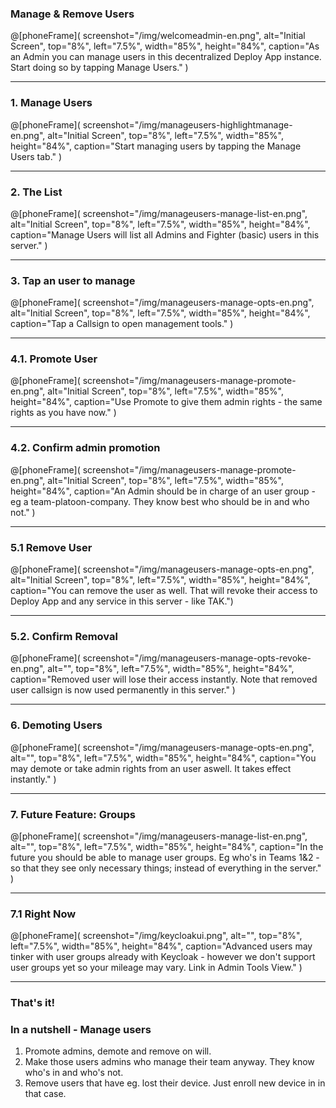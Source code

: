 ### Manage & Remove Users
@[phoneFrame](
  screenshot="/img/welcomeadmin-en.png",
  alt="Initial Screen",
  top="8%", left="7.5%", width="85%", height="84%",
  caption="As an Admin you can manage users in this decentralized Deploy App instance. Start doing so by tapping Manage Users."
)

---

### 1. Manage Users
@[phoneFrame](
  screenshot="/img/manageusers-highlightmanage-en.png",
  alt="Initial Screen",
  top="8%", left="7.5%", width="85%", height="84%",
  caption="Start managing users by tapping the Manage Users tab."
)

---

### 2. The List
@[phoneFrame](
  screenshot="/img/manageusers-manage-list-en.png",
  alt="Initial Screen",
  top="8%", left="7.5%", width="85%", height="84%",
  caption="Manage Users will list all Admins and Fighter (basic) users in this server."
)

---

### 3. Tap an user to manage
@[phoneFrame](
  screenshot="/img/manageusers-manage-opts-en.png",
  alt="Initial Screen",
  top="8%", left="7.5%", width="85%", height="84%",
  caption="Tap a Callsign to open management tools."
)

---
### 4.1. Promote User
@[phoneFrame](
  screenshot="/img/manageusers-manage-promote-en.png",
  alt="Initial Screen",
  top="8%", left="7.5%", width="85%", height="84%",
  caption="Use Promote to give them admin rights - the same rights as you have now."
)

---

### 4.2. Confirm admin promotion
@[phoneFrame](
  screenshot="/img/manageusers-manage-promote-en.png",
  alt="Initial Screen",
  top="8%", left="7.5%", width="85%", height="84%",
  caption="An Admin should be in charge of an user group - eg a team-platoon-company. They know best who should be in and who not."
)

---

### 5.1 Remove User
@[phoneFrame](
  screenshot="/img/manageusers-manage-opts-en.png",
  alt="Initial Screen",
  top="8%", left="7.5%", width="85%", height="84%",
  caption="You can remove the user as well. That will revoke their access to Deploy App and any service in this server - like TAK.")

---

### 5.2. Confirm Removal
@[phoneFrame](
  screenshot="/img/manageusers-manage-opts-revoke-en.png",
  alt="",
  top="8%", left="7.5%", width="85%", height="84%",
  caption="Removed user will lose their access instantly. Note that removed user callsign is now used permanently in this server."
)

---

### 6. Demoting Users
@[phoneFrame](
  screenshot="/img/manageusers-manage-opts-en.png",
  alt="",
  top="8%", left="7.5%", width="85%", height="84%",
  caption="You may demote or take admin rights from an user aswell. It takes effect instantly."
)

---

### 7. Future Feature: Groups
@[phoneFrame](
  screenshot="/img/manageusers-manage-list-en.png",
  alt="",
  top="8%", left="7.5%", width="85%", height="84%",
  caption="In the future you should be able to manage user groups. Eg who's in Teams 1&2 - so that they see only necessary things; instead of everything in the server."
)

---

### 7.1 Right Now
@[phoneFrame](
  screenshot="/img/keycloakui.png",
  alt="",
  top="8%", left="7.5%", width="85%", height="84%",
  caption="Advanced users may tinker with user groups already with Keycloak - however we don't support user groups yet so your mileage may vary. Link in Admin Tools View."
)

---

### That's it!
### In a nutshell - Manage users
1. Promote admins, demote and remove on will.
2. Make those users admins who manage their team anyway. They know who's in and who's not.
3. Remove users that have eg. lost their device. Just enroll new device in in that case. 